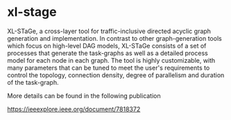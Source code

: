 # xl-stage
XL-STaGe, a cross-layer tool for traffic-inclusive directed acyclic graph generation and implementation. In contrast to other graph-generation tools which focus on high-level DAG models, XL-STaGe consists of a set of processes that generate the task-graphs as well as a detailed process model for each node in each graph. The tool is highly customizable, with many parameters that can be tuned to meet the user's requirements to control the topology, connection density, degree of parallelism and duration of the task-graph.

More details can be found in the following publication 


https://ieeexplore.ieee.org/document/7818372

